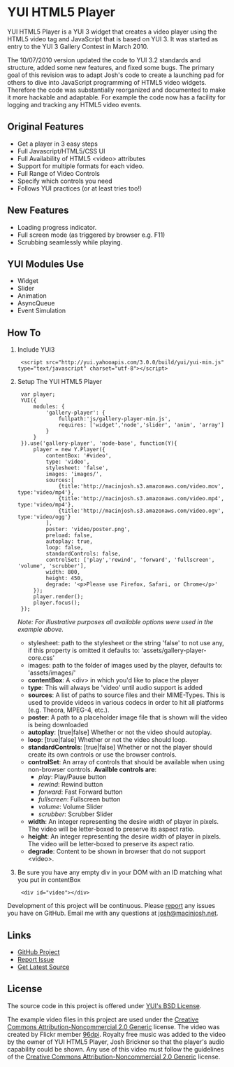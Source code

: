 YUI HTML5 Player
================

YUI HTML5 Player is a YUI 3 widget that creates a video player using the HTML5 video tag and JavaScript that is based on YUI 3. It was started as entry to the YUI 3 Gallery Contest in March 2010.

The 10/07/2010 version updated the code to YUI 3.2 standards and structure, added some new features, and fixed some bugs.  The primary goal of this revision was to adapt Josh's code to create a launching pad for others to dive into JavaScript programming of HTML5 video widgets.  Therefore the code was substantially reorganized and documented to make it more hackable and adaptable.  For example the code now has a facility for logging and tracking any HTML5 video events.

Original Features
--------

- Get a player in 3 easy steps
- Full Javascript/HTML5/CSS UI
- Full Availability of HTML5 &lt;video&gt; attributes 
- Support for multiple formats for each video.
- Full Range of Video Controls
- Specify which controls you need
- Follows YUI practices (or at least tries too!)

New Features
------------

- Loading progress indicator.
- Full screen mode (as triggered by browser e.g. F11)
- Scrubbing seamlessly while playing.


YUI Modules Use
---------------

- Widget
- Slider
- Animation
- AsyncQueue
- Event Simulation


How To
------

1. Include YUI3
	
		<script src="http://yui.yahooapis.com/3.0.0/build/yui/yui-min.js" type="text/javascript" charset="utf-8"></script>

2. Setup The YUI HTML5 Player

		var player;
		YUI({
			modules: {
				'gallery-player': {
					fullpath:'js/gallery-player-min.js',
					requires: ['widget','node','slider', 'anim', 'array']
				}
			}
		}).use('gallery-player', 'node-base', function(Y){
			player = new Y.Player({
				contentBox: '#video',
				type: 'video',
				stylesheet: 'false',
				images: 'images/',
				sources:[
					{title:'http://macinjosh.s3.amazonaws.com/video.mov', type:'video/mp4'},
					{title:'http://macinjosh.s3.amazonaws.com/video.mp4', type:'video/mp4'},
					{title:'http://macinjosh.s3.amazonaws.com/video.ogv', type:'video/ogg'}
				],
				poster: 'video/poster.png',
				preload: false,
				autoplay: true,
				loop: false,
				standardControls: false,
				controlSet: ['play','rewind', 'forward', 'fullscreen', 'volume', 'scrubber'],
				width: 800,
				height: 450,
				degrade: '<p>Please use Firefox, Safari, or Chrome</p>'
			});
			player.render();
			player.focus();
		});

	_Note: For illustrative purposes all available options were used in the example above._
	
	- stylesheet: path to the stylesheet or the string 'false' to not use any, if this property is omitted it defaults to: 'assets/gallery-player-core.css'
	- images: path to the folder of images used by the player, defaults to: 'assets/images/'
	- __contentBox__: A &lt;div&gt; in which you'd like to place the player
	- __type__: This will always be 'video' until audio support is added
	- __sources__: A list of paths to source files and their MIME-Types. This is used to provide videos in various codecs in order to hit all platforms (e.g. Theora, MPEG-4, etc.).
	- __poster__: A path to a placeholder image file that is shown will the video is being downloaded
	- __autoplay__: [true|false] Whether or not the video should autoplay.
	- __loop__: [true|false] Whether or not the video should loop.
	- __standardControls__: [true|false] Whether or not the player should create its own controls or use the browser controls.
	- __controlSet__: An array of controls that should be available when using non-browser controls. __Availble controls are__:
		- _play_: Play/Pause button
		- _rewind_: Rewind button 
		- _forward_: Fast Forward button
		- _fullscreen_: Fullscreen button
		- _volume_: Volume Slider
		- _scrubber_: Scrubber Slider
	- __width__: An integer representing the desire width of player in pixels. The video will be letter-boxed to preserve its aspect ratio.
	- __height__: An integer representing the desire width of player in pixels. The video will be letter-boxed to preserve its aspect ratio.
	- __degrade__: Content to be shown in browser that do not support &lt;video&gt;.
3. Be sure you have any empty div in your DOM with an ID matching what you put in contentBox

		<div id="video"></div>

Development of this project will be continuous. Please [report](http://github.com/macinjosh/YUI-HTML5-Player/issues) any issues you have on GitHub. Email me with any questions at [josh@macinjosh.net](mailto:josh@macinjosh.net).

Links
-----

- [GitHub Project](http://github.com/macinjosh/YUI-HTML5-Player)
- [Report Issue](http://github.com/macinjosh/YUI-HTML5-Player/issues)
- [Get Latest Source](http://github.com/macinjosh/YUI-HTML5-Player.git)

License
-------

The source code in this project is offered under [YUI's BSD License](http://developer.yahoo.com/yui/license.html).


The example video files in this project are used under the [Creative Commons Attribution-Noncommercial 2.0 Generic](http://creativecommons.org/licenses/by-nc/2.0/) license. The video was created by Flickr member [96dpi](http://www.flickr.com/photos/96dpi/). Royalty free music was added to the video by the owner of YUI HTML5 Player, Josh Brickner so that the player's audio capability could be shown. Any use of this video must follow the guidelines of the [Creative Commons Attribution-Noncommercial 2.0 Generic](http://creativecommons.org/licenses/by-nc/2.0/) license.